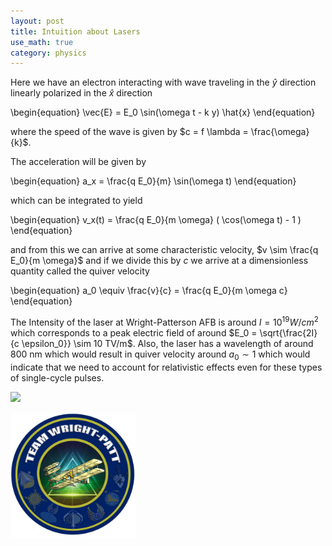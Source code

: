 ```yaml
---
layout: post
title: Intuition about Lasers
use_math: true
category: physics
---
```


Here we have an electron interacting with wave traveling in the $\hat{y}$ direction linearly polarized in the $\hat{x}$ direction

\begin{equation}
  \vec{E} = E_0 \sin(\omega t - k y) \hat{x}
\end{equation}

<p style="text-align:center;">
<script type="text/tikz">
  \begin{tikzpicture}
    \draw[ultra thick, red] (0,0) cos(1, 1) sin (2,2) cos(3, 1) sin(4, 0);
    \draw[<->] (0,-.2) -- node[anchor=north] {$\lambda$} (4,-.2);
    \draw[->] (5, 1) -- node[anchor = north] {$v$} (8, 1);
    \draw[black, shading=ball, ball color=yellow] (10, 1) circle(.1) node[anchor = north] {$q$};
\end{tikzpicture}
</script>
</p>

where the speed of the wave is given by $c = f \lambda = \frac{\omega}{k}$. 

The acceleration will be given by 

\begin{equation}
  a_x = \frac{q E_0}{m} \sin(\omega t)
\end{equation}
  
 which can be integrated to yield
  
\begin{equation}
  v_x(t) = \frac{q E_0}{m \omega} \( \cos(\omega t) - 1 \)
\end{equation}
  
and from this we can arrive at some characteristic velocity, $v \sim \frac{q E_0}{m \omega}$ and if we divide this by $c$ we arrive at a dimensionless quantity called the quiver velocity
  
\begin{equation}
  a_0 \equiv \frac{v}{c} = \frac{q E_0}{m \omega c}
\end{equation}
  
The Intensity of the laser at Wright-Patterson AFB is around $I = 10^{19} W/cm^2$ which corresponds to a peak electric field of around $E_0 = \sqrt{\frac{2I}{c \epsilon_0}} \sim 10 TV/m$. Also, the laser has a wavelength of around $800$ nm which would result in quiver velocity around $a_0 \sim 1$ which would indicate that we need to account for relativistic effects even for these types of single-cycle pulses.
  
![]("../images/WPAFB.jpg")
  
<img src="../images/WPAFB.jpg" width="200" height="200" />




